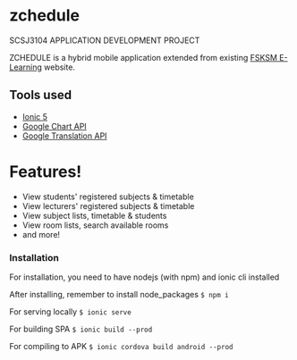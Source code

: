 # zchedule
SCSJ3104 APPLICATION DEVELOPMENT PROJECT

ZCHEDULE is a hybrid mobile application extended from existing [FSKSM E-Learning] website.

## Tools used 
- [Ionic 5]
- [Google Chart API]
- [Google Translation API]

# Features!

  - View students' registered subjects & timetable
  - View lecturers' registered subjects & timetable
  - View subject lists, timetable & students
  - View room lists, search available rooms
  - and more!

 ### Installation
 For installation, you need to have nodejs (with npm) and ionic cli installed
 
 After installing, remember to install node_packages
 `$ npm i`
 
 For serving locally
 `$ ionic serve`
 
 For building SPA
 `$ ionic build --prod`
 
 For compiling to APK
 `$ ionic cordova build android --prod`
  
  [FSKSM E-Learning]: <http://web1.fsksm.utm.my/~webapps/cgi-bin/webman/applications/fsksmELearning/index.cgi>
  [Ionic 5]: <https://ionicframework.com/docs>
  [Google Chart API]: <https://developers.google.com/chart>
  [Google Translation API]: <https://cloud.google.com/translate/docs>
